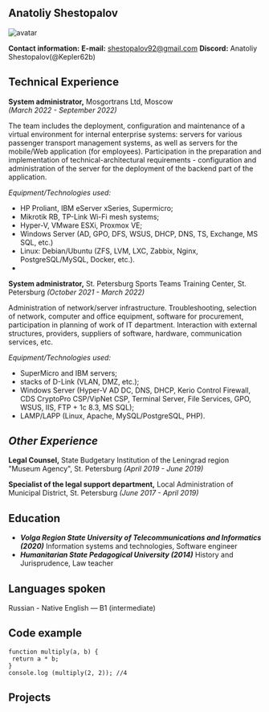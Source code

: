 ## Anatoliy Shestopalov
![avatar](https://www.svgrepo.com/show/137617/avatar.svg "Avatar SVG")

**Contact information:**
**E-mail:** shestopalov92@gmail.com
**Discord:** Anatoliy Shestopalov(@Kepler62b)

## Technical Experience
**System administrator,** Mosgortrans Ltd, Moscow  
_(March 2022 - September 2022)_  

The team includes the deployment, configuration and maintenance of a virtual environment for internal enterprise systems: servers for various passenger transport management systems, as well as servers for the mobile/Web application (for employees).
Participation in the preparation and implementation of technical-architectural requirements - configuration and administration of the server for the deployment of the backend part of the application.

_Equipment/Technologies used:_
- HP Proliant, IBM eServer xSeries, Supermicro;
- Mikrotik RB, TP-Link Wi-Fi mesh systems;
- Hyper-V, VMware ESXi, Proxmox VE;
- Windows Server (AD, GPO, DFS, WSUS, DHCP, DNS, TS, Exchange, MS SQL, etc.)
- Linux: Debian/Ubuntu (ZFS, LVM, LXC, Zabbix, Nginx, PostgreSQL/MySQL, Docker, etc.).
- 
**System administrator,** St. Petersburg Sports Teams Training Center, St. Petersburg 
_(October 2021 - March 2022)_  

Administration of network/server infrastructure. Troubleshooting,  selection of network, computer and office equipment, software for procurement, participation in planning of work of IT department. Interaction with external structures, providers, suppliers of software, hardware, communication services, etc.

_Equipment/Technologies used:_
- SuperMicro and IBM servers;
- stacks of D-Link (VLAN, DMZ, etc.);
- Windows Server (Hyper-V  AD DC, DNS, DHCP, Kerio Control Firewall, CDS CryptoPro CSP/VipNet CSP, Terminal Server, File Services, GPO, WSUS, IIS, FTP + 1c 8.3, MS SQL);
- LAMP/LAPP (Linux, Apache, MySQL/PostgreSQL, PHP).

## _Other Experience_
**Legal Counsel,** State Budgetary Institution of the Leningrad region "Museum Agency", St. Petersburg _(April 2019 - June 2019)_  

**Specialist of the legal support department,** Local Administration of Municipal District, St. Petersburg _(June 2017 - April 2019)_  

## Education
- ***Volga Region State University of Telecommunications and Informatics (2020)***
Information systems and technologies, Software engineer
- ***Humanitarian State Pedagogical University (2014)***
History and Jurisprudence, Law teacher 

## Languages spoken
Russian - Native
English — B1 (intermediate)

## Code example
```
function multiply(a, b) {
 return a * b;
}
console.log (multiply(2, 2)); //4
```

## Projects

